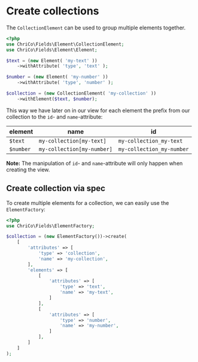 # Create collections

The `CollectionElement` can be used to group multiple elements together.

```php
<?php
use ChriCo\Fields\Element\CollectionElement;
use ChriCo\Fields\Element\Element;

$text = (new Element( 'my-text' ))
	->withAttribute( 'type', 'text' );

$number = (new Element( 'my-number' ))
	->withAttribute( 'type', 'number' );

$collection = (new CollectionElement( 'my-collection' ))
	->withElement($text, $number);
```

This way we have later on in our view for each element the prefix from our collection to the `id`- and `name`-attribute:

| element   | name                       | id                        |
|-----------|----------------------------|---------------------------|
| `$text`   | `my-collection[my-text]`   | `my-collection_my-text`   |
| `$number` | `my-collection[my-number]` | `my-collection_my-number` |

**Note:** The manipulation of `id`- and `name`-attribute will only happen when creating the view. 

## Create collection via spec

To create multiple elements for a collection, we can easily use the `ElementFactory`:

```php
<?php
use ChriCo\Fields\ElementFactory;

$collection = (new ElementFactory())->create( 
	[
		'attributes' => [
			'type' => 'collection',
			'name' => 'my-collection',
		],
		'elements' => [
			[
				'attributes' => [
					'type' => 'text',
					'name' => 'my-text',
				]
			],
			[
				'attributes' => [
					'type' => 'number',
					'name' => 'my-number',
				]
			],
		]
	]
);
```
